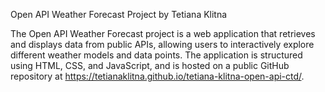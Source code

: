 Open API Weather Forecast Project by Tetiana Klitna

The Open API Weather Forecast project is a web application that retrieves and displays data from public APIs, allowing users to interactively explore different weather models and data points. The application is structured using HTML, CSS, and JavaScript, and is hosted on a public GitHub repository at https://tetianaklitna.github.io/tetiana-klitna-open-api-ctd/.
